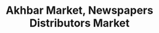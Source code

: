 ---
title: "Akhbar Market, Newspapers Distributors Market"
url: /karachi/akhbar-market-newspapers-distributors-market/
shop: wholesale
---